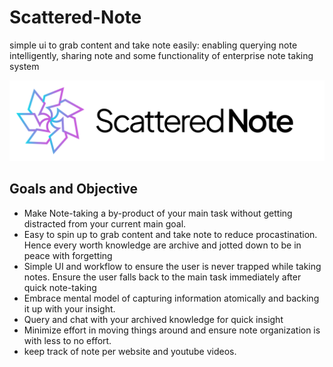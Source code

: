 # Scattered-Note

simple ui to grab content and take note easily: enabling querying note intelligently, sharing note and some functionality of enterprise note taking system

![](https://github.com/scatteredNote/scatterednote-vscode/blob/11043f8b56ced241bf00612041a6d06594e5f845/media/logox.png)


## Goals and Objective

* Make Note-taking a by-product of your main task without getting distracted from your current main goal.
* Easy to spin up to grab content and take note to reduce procastination. Hence every worth knowledge are archive and jotted down to be in peace with forgetting
* Simple UI and workflow to ensure the user is never trapped while taking notes. Ensure the user falls back to the main task immediately after quick note-taking
* Embrace mental model of capturing information atomically and backing it up with your insight.
* Query and chat with your archived knowledge for quick insight
* Minimize effort in moving things around and ensure note organization is with less to no effort.
* keep track of note per website and youtube videos.